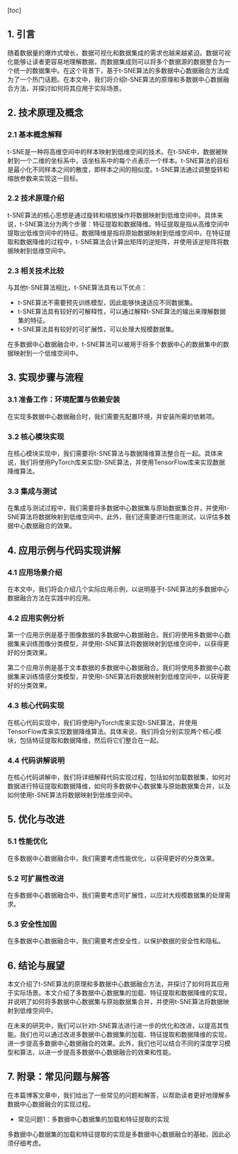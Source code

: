 
[toc]                    
                
                
## 1. 引言

随着数据量的爆炸式增长，数据可视化和数据集成的需求也越来越紧迫。数据可视化能够让读者更容易地理解数据，而数据集成则可以将多个数据源的数据整合为一个统一的数据集中。在这个背景下，基于t-SNE算法的多数据中心数据融合方法成为了一个热门话题。在本文中，我们将介绍t-SNE算法的原理和多数据中心数据融合方法，并探讨如何将其应用于实际场景。

## 2. 技术原理及概念

### 2.1 基本概念解释

t-SNE是一种将高维空间中的样本映射到低维空间的技术。在t-SNE中，数据被映射到一个二维的坐标系中，该坐标系中的每个点表示一个样本。t-SNE算法的目标是最小化不同样本之间的散度，即样本之间的相似度。t-SNE算法通过调整旋转和缩放参数来实现这一目标。

### 2.2 技术原理介绍

t-SNE算法的核心思想是通过旋转和缩放操作将数据映射到低维空间中。具体来说，t-SNE算法分为两个步骤：特征提取和数据降维。特征提取是指从高维空间中提取出低维空间中的特征。数据降维是指将原始数据映射到低维空间中。在特征提取和数据降维的过程中，t-SNE算法会计算出矩阵的逆矩阵，并使用该逆矩阵将数据映射到低维空间中。

### 2.3 相关技术比较

与其他t-SNE算法相比，t-SNE算法具有以下优点：

- t-SNE算法不需要预先训练模型，因此能够快速适应不同数据集。
- t-SNE算法具有较好的可解释性，可以通过解释t-SNE算法的输出来理解数据集的特征。
- t-SNE算法具有较好的可扩展性，可以处理大规模数据集。

在多数据中心数据融合中，t-SNE算法可以被用于将多个数据中心的数据集中的数据映射到一个低维空间中。

## 3. 实现步骤与流程

### 3.1 准备工作：环境配置与依赖安装

在实现多数据中心数据融合时，我们需要先配置环境，并安装所需的依赖项。

### 3.2 核心模块实现

在核心模块实现中，我们需要将t-SNE算法与数据降维算法整合在一起。具体来说，我们将使用PyTorch库来实现t-SNE算法，并使用TensorFlow库来实现数据降维算法。

### 3.3 集成与测试

在集成与测试过程中，我们需要将多数据中心数据集与原始数据集合并，并使用t-SNE算法将数据映射到低维空间中。此外，我们还需要进行性能测试，以评估多数据中心数据融合的效果。

## 4. 应用示例与代码实现讲解

### 4.1 应用场景介绍

在本文中，我们将会介绍几个实际应用示例，以说明基于t-SNE算法的多数据中心数据融合方法在实践中的应用。

### 4.2 应用实例分析

第一个应用示例是基于图像数据的多数据中心数据融合。我们将使用多数据中心数据集来训练图像分类模型，并使用t-SNE算法将数据映射到低维空间中，以获得更好的分类效果。

第二个应用示例是基于文本数据的多数据中心数据融合。我们将使用多数据中心数据集来训练情感分类模型，并使用t-SNE算法将数据映射到低维空间中，以获得更好的分类效果。

### 4.3 核心代码实现

在核心代码实现中，我们将使用PyTorch库来实现t-SNE算法，并使用TensorFlow库来实现数据降维算法。具体来说，我们将会分别实现两个核心模块，包括特征提取和数据降维，然后将它们整合在一起。

### 4.4 代码讲解说明

在核心代码讲解中，我们将详细解释代码实现过程，包括如何加载数据集，如何对数据进行特征提取和数据降维，如何将多数据中心数据集与原始数据集合并，以及如何使用t-SNE算法将数据映射到低维空间中。

## 5. 优化与改进

### 5.1 性能优化

在多数据中心数据融合中，我们需要考虑性能优化，以获得更好的分类效果。

### 5.2 可扩展性改进

在多数据中心数据融合中，我们需要考虑可扩展性，以应对大规模数据集的处理需求。

### 5.3 安全性加固

在多数据中心数据融合中，我们需要考虑安全性，以保护数据的安全性和隐私。

## 6. 结论与展望

本文介绍了t-SNE算法的原理和多数据中心数据融合方法，并探讨了如何将其应用于实际场景。本文介绍了多数据中心数据集的加载、特征提取和数据降维的实现，并说明了如何将多数据中心数据集与原始数据集合并，并使用t-SNE算法将数据映射到低维空间中。

在未来的研究中，我们可以针对t-SNE算法进行进一步的优化和改进，以提高其性能。我们也可以通过改进多数据中心数据集的加载、特征提取和数据降维的实现，进一步提高多数据中心数据融合的效果。此外，我们也可以结合不同的深度学习模型和算法，以进一步提高多数据中心数据融合的效果和性能。

## 7. 附录：常见问题与解答

在本篇博客文章中，我们给出了一些常见的问题和解答，以帮助读者更好地理解多数据中心数据融合的实现过程。

- 常见问题1：多数据中心数据集的加载和特征提取的实现

多数据中心数据集的加载和特征提取的实现是多数据中心数据融合的基础，因此必须仔细考虑。

